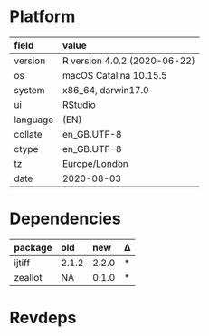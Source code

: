 # Platform

|field    |value                        |
|:--------|:----------------------------|
|version  |R version 4.0.2 (2020-06-22) |
|os       |macOS Catalina 10.15.5       |
|system   |x86_64, darwin17.0           |
|ui       |RStudio                      |
|language |(EN)                         |
|collate  |en_GB.UTF-8                  |
|ctype    |en_GB.UTF-8                  |
|tz       |Europe/London                |
|date     |2020-08-03                   |

# Dependencies

|package |old   |new   |Δ  |
|:-------|:-----|:-----|:--|
|ijtiff  |2.1.2 |2.2.0 |*  |
|zeallot |NA    |0.1.0 |*  |

# Revdeps

